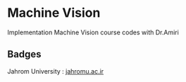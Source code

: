 # Machine Vision

Implementation Machine Vision course codes with Dr.Amiri

## Badges
Jahrom University : [jahromu.ac.ir](https://jahromu.ac.ir/en)
